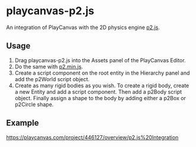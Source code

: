 # playcanvas-p2.js
An integration of PlayCanvas with the 2D physics engine [p2.js](https://github.com/schteppe/p2.js).

## Usage

1. Drag playcanvas-p2.js into the Assets panel of the PlayCanvas Editor.
2. Do the same with [p2.min.js](https://github.com/schteppe/p2.js/blob/master/build/p2.min.js).
3. Create a script component on the root entity in the Hierarchy panel and add the p2World script object.
4. Create as many rigid bodies as you wish. To create a rigid body, create a new Entity and add a script component. Then add a p2Body script object. Finally assign a shape to the body by adding either a p2Box or p2Circle shape.

## Example
https://playcanvas.com/project/446127/overview/p2.js%20Integration

